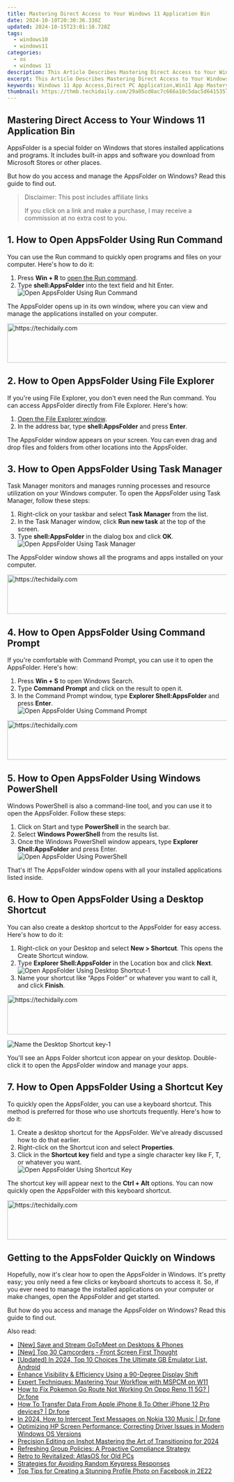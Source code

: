 ```yaml
---
title: Mastering Direct Access to Your Windows 11 Application Bin
date: 2024-10-10T20:30:36.330Z
updated: 2024-10-15T23:01:10.728Z
tags:
  - windows10
  - windows11
categories:
  - os
  - windows 11
description: This Article Describes Mastering Direct Access to Your Windows 11 Application Bin
excerpt: This Article Describes Mastering Direct Access to Your Windows 11 Application Bin
keywords: Windows 11 App Access,Direct PC Application,Win11 App Mastery,Direct App Execution,Apps on Windows 11,Windows Bin Interface,Quick App Opening
thumbnail: https://thmb.techidaily.com/29a05cd0ac7c666a10c5dac5d641535795c3a88c901275fbe3b2dae45dd93fe1.jpg
---
```


## Mastering Direct Access to Your Windows 11 Application Bin

 AppsFolder is a special folder on Windows that stores installed applications and programs. It includes built-in apps and software you download from Microsoft Stores or other places.

 But how do you access and manage the AppsFolder on Windows? Read this guide to find out.

>  Disclaimer: This post includes affiliate links
>
>  If you click on a link and make a purchase, I may receive a commission at no extra cost to you.
>

## 1\. How to Open AppsFolder Using Run Command

 You can use the Run command to quickly open programs and files on your computer. Here's how to do it:

1. Press **Win + R** to [open the Run command](https://www.makeuseof.com/windows-open-run-command-dialog-box/).
2. Type **shell:AppsFolder** into the text field and hit Enter.  
![Open AppsFolder Using Run Command](https://static1.makeuseofimages.com/wordpress/wp-content/uploads/2023/07/open-appsfolder-using-run-command.jpg)

 The AppsFolder opens up in its own window, where you can view and manage the applications installed on your computer.

<!-- affiliate ads begin -->
<a href="https://unicoeye.pxf.io/c/5597632/2134495/18498" target="_top" id="2134495">
  <img src="//a.impactradius-go.com/display-ad/18498-2134495" border="0" alt="https://techidaily.com" width="728" height="90"/>
</a>
<img height="0" width="0" src="https://unicoeye.pxf.io/i/5597632/2134495/18498" style="position:absolute;visibility:hidden;" border="0" />
<!-- affiliate ads end -->

## 2\. How to Open AppsFolder Using File Explorer

 If you're using File Explorer, you don't even need the Run command. You can access AppsFolder directly from File Explorer. Here's how:

1. [Open the File Explorer window](https://www.makeuseof.com/windows-open-file-explorer/).
2. In the address bar, type **shell:AppsFolder** and press **Enter**.

 The AppsFolder window appears on your screen. You can even drag and drop files and folders from other locations into the AppsFolder.

## 3\. How to Open AppsFolder Using Task Manager

 Task Manager monitors and manages running processes and resource utilization on your Windows computer. To open the AppsFolder using Task Manager, follow these steps:

1. Right-click on your taskbar and select **Task Manager** from the list.
2. In the Task Manager window, click **Run new task** at the top of the screen.
3. Type **shell:AppsFolder** in the dialog box and click **OK**.  
![Open AppsFolder Using Task Manager](https://static1.makeuseofimages.com/wordpress/wp-content/uploads/2023/07/open-appsfolder-using-task-manager.jpg)

 The AppsFolder window shows all the programs and apps installed on your computer.

<!-- affiliate ads begin -->
<a href="https://ephamedtechinc.pxf.io/c/5597632/2137225/26400" target="_top" id="2137225">
  <img src="//a.impactradius-go.com/display-ad/26400-2137225" border="0" alt="https://techidaily.com" width="728" height="90"/>
</a>
<img height="0" width="0" src="https://ephamedtechinc.pxf.io/i/5597632/2137225/26400" style="position:absolute;visibility:hidden;" border="0" />
<!-- affiliate ads end -->

## 4\. How to Open AppsFolder Using Command Prompt

 If you're comfortable with Command Prompt, you can use it to open the AppsFolder. Here's how:

1. Press **Win + S** to open Windows Search.
2. Type **Command Prompt** and click on the result to open it.
3. In the Command Prompt window, type **Explorer Shell:AppsFolder**​ and press **Enter**.  
![Open AppsFolder Using Command Prompt](https://static1.makeuseofimages.com/wordpress/wp-content/uploads/2023/07/open-appsfolder-using-command-prompt.jpg)

<!-- affiliate ads begin -->
<a href="https://appsumo.8odi.net/c/5597632/2130871/7443" target="_top" id="2130871">
  <img src="//a.impactradius-go.com/display-ad/7443-2130871" border="0" alt="https://techidaily.com" width="728" height="90"/>
</a>
<img height="0" width="0" src="https://appsumo.8odi.net/i/5597632/2130871/7443" style="position:absolute;visibility:hidden;" border="0" />
<!-- affiliate ads end -->

## 5\. How to Open AppsFolder Using Windows PowerShell

 Windows PowerShell is also a command-line tool, and you can use it to open the AppsFolder. Follow these steps:

1. Click on Start and type **PowerShell** in the search bar.
2. Select **Windows PowerShell** from the results list.
3. Once the Windows PowerShell window appears, type **Explorer Shell:AppsFolder** and press Enter.  
![Open AppsFolder Using PowerShell](https://static1.makeuseofimages.com/wordpress/wp-content/uploads/2023/07/open-appsfolder-using-powershell.jpg)

 That's it! The AppsFolder window opens with all your installed applications listed inside.

## 6\. How to Open AppsFolder Using a Desktop Shortcut

 You can also create a desktop shortcut to the AppsFolder for easy access. Here's how to do it:

1. Right-click on your Desktop and select **New > Shortcut**. This opens the Create Shortcut window.
2. Type **Explorer Shell:AppsFolder** in the Location box and click **Next**.  
![Open AppsFolder Using Desktop Shortcut-1](https://static1.makeuseofimages.com/wordpress/wp-content/uploads/2023/07/open-appsfolder-using-desktop-shortcut-1.jpg)
3. Name your shortcut like “Apps Folder” or whatever you want to call it, and click **Finish**.  

<!-- affiliate ads begin -->
<a href="https://appsumo.8odi.net/c/5597632/2137379/7443" target="_top" id="2137379">
  <img src="//a.impactradius-go.com/display-ad/7443-2137379" border="0" alt="https://techidaily.com" width="728" height="90"/>
</a>
<img height="0" width="0" src="https://appsumo.8odi.net/i/5597632/2137379/7443" style="position:absolute;visibility:hidden;" border="0" />
<!-- affiliate ads end -->

![Name the Desktop Shortcut key-1](https://static1.makeuseofimages.com/wordpress/wp-content/uploads/2023/07/name-the-desktop-shortcut-key-1.jpg)

 You'll see an Apps Folder shortcut icon appear on your desktop. Double-click it to open the AppsFolder window and manage your apps.

## 7\. How to Open AppsFolder Using a Shortcut Key

 To quickly open the AppsFolder, you can use a keyboard shortcut. This method is preferred for those who use shortcuts frequently. Here's how to do it:

1. Create a desktop shortcut for the AppsFolder. We've already discussed how to do that earlier.
2. Right-click on the Shortcut icon and select **Properties**.
3. Click in the **Shortcut key** field and type a single character key like F, T, or whatever you want.  
![Open AppsFolder Using Shortcut Key](https://static1.makeuseofimages.com/wordpress/wp-content/uploads/2023/07/open-appsfolder-using-shortcut-key.jpg)

 The shortcut key will appear next to the **Ctrl + Alt** options. You can now quickly open the AppsFolder with this keyboard shortcut.

<!-- affiliate ads begin -->
<a href="https://appsumo.8odi.net/c/5597632/2129739/7443" target="_top" id="2129739">
  <img src="//a.impactradius-go.com/display-ad/7443-2129739" border="0" alt="https://techidaily.com" width="728" height="90"/>
</a>
<img height="0" width="0" src="https://appsumo.8odi.net/i/5597632/2129739/7443" style="position:absolute;visibility:hidden;" border="0" />
<!-- affiliate ads end -->

## Getting to the AppsFolder Quickly on Windows

 Hopefully, now it's clear how to open the AppsFolder in Windows. It's pretty easy; you only need a few clicks or keyboard shortcuts to access it. So, if you ever need to manage the installed applications on your computer or make changes, open the AppsFolder and get started.

 But how do you access and manage the AppsFolder on Windows? Read this guide to find out.

<span class="atpl-alsoreadstyle">Also read:</span>
<div><ul>
<li><a href="https://visual-screen-recording.techidaily.com/new-save-and-stream-gotomeet-on-desktops-and-phones/"><u>[New] Save and Stream GoToMeet on Desktops & Phones</u></a></li>
<li><a href="https://fox-boxes.techidaily.com/new-top-30-camcorders-front-screen-first-thought/"><u>[New] Top 30 Camcorders - Front Screen First Thought</u></a></li>
<li><a href="https://screen-capture.techidaily.com/updated-in-2024-top-10-choices-the-ultimate-gb-emulator-list-android/"><u>[Updated] In 2024, Top 10 Choices The Ultimate GB Emulator List, Android</u></a></li>
<li><a href="https://win11.techidaily.com/enhance-visibility-and-efficiency-using-a-90-degree-display-shift/"><u>Enhance Visibility & Efficiency Using a 90-Degree Display Shift</u></a></li>
<li><a href="https://win11.techidaily.com/expert-techniques-mastering-your-workflow-with-mspcm-on-w11/"><u>Expert Techniques: Mastering Your Workflow with MSPCM on W11</u></a></li>
<li><a href="https://android-pokemon-go.techidaily.com/how-to-fix-pokemon-go-route-not-working-on-oppo-reno-11-5g-drfone-by-drfone-virtual-android/"><u>How to Fix Pokemon Go Route Not Working On Oppo Reno 11 5G? | Dr.fone</u></a></li>
<li><a href="https://techidaily.com/how-to-transfer-data-from-apple-iphone-8-to-other-iphone-12-pro-devices-drfone-by-drfone-transfer-data-from-ios-transfer-data-from-ios/"><u>How To Transfer Data From Apple iPhone 8 To Other iPhone 12 Pro devices? | Dr.fone</u></a></li>
<li><a href="https://android-location-track.techidaily.com/in-2024-how-to-intercept-text-messages-on-nokia-130-music-drfone-by-drfone-virtual-android/"><u>In 2024, How to Intercept Text Messages on Nokia 130 Music | Dr.fone</u></a></li>
<li><a href="https://hardware-updates.techidaily.com/optimizing-hp-screen-performance-correcting-driver-issues-in-modern-windows-os-versions/"><u>Optimizing HP Screen Performance: Correcting Driver Issues in Modern Windows OS Versions</u></a></li>
<li><a href="https://fox-blue.techidaily.com/precision-editing-on-inshot-mastering-the-art-of-transitioning-for-2024/"><u>Precision Editing on Inshot Mastering the Art of Transitioning for 2024</u></a></li>
<li><a href="https://win11.techidaily.com/refreshing-group-policies-a-proactive-compliance-strategy/"><u>Refreshing Group Policies: A Proactive Compliance Strategy</u></a></li>
<li><a href="https://win11.techidaily.com/retro-to-revitalized-atlasos-for-old-pcs/"><u>Retro to Revitalized: AtlasOS for Old PCs</u></a></li>
<li><a href="https://win11.techidaily.com/strategies-for-avoiding-random-keypress-responses/"><u>Strategies for Avoiding Random Keypress Responses</u></a></li>
<li><a href="https://win-help.techidaily.com/top-tips-for-creating-a-stunning-profile-photo-on-facebook-in-2e22/"><u>Top Tips for Creating a Stunning Profile Photo on Facebook in 2E22</u></a></li>
</ul></div>

<ins class="adsbygoogle"
      style="display:block"
      data-ad-client="ca-pub-7571918770474297"
      data-ad-slot="8358498916"
      data-ad-format="auto"
      data-full-width-responsive="true"></ins>
    